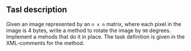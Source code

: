 ## Tasl description

Given an image represented by an `n x n` matrix, where each pixel in the image is 4 bytes, write a method to rotate the image by `90` degrees. Implement a mehods that do it in place. The task definition is given in the XML-comments for the method.